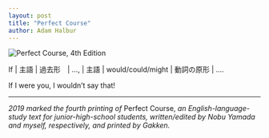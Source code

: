 ```yaml
---
layout: post
title: "Perfect Course"
author: Adam Halbur
---
```

![Perfect Course, 4th Edition](https://live.staticflickr.com/65535/47800816161_23c0f0eb4d_k.jpg)

If | 主語 | 過去形　| ..., | 主語 | would/could/might | 動詞の原形 | ....  

If I were you, I wouldn’t say that!  

-------------------------------
*2019 marked the fourth printing of* Perfect Course, *an English-language-study text for junior-high-school students, written/edited by Nobu Yamada and myself, respectively, and printed by Gakken.*
